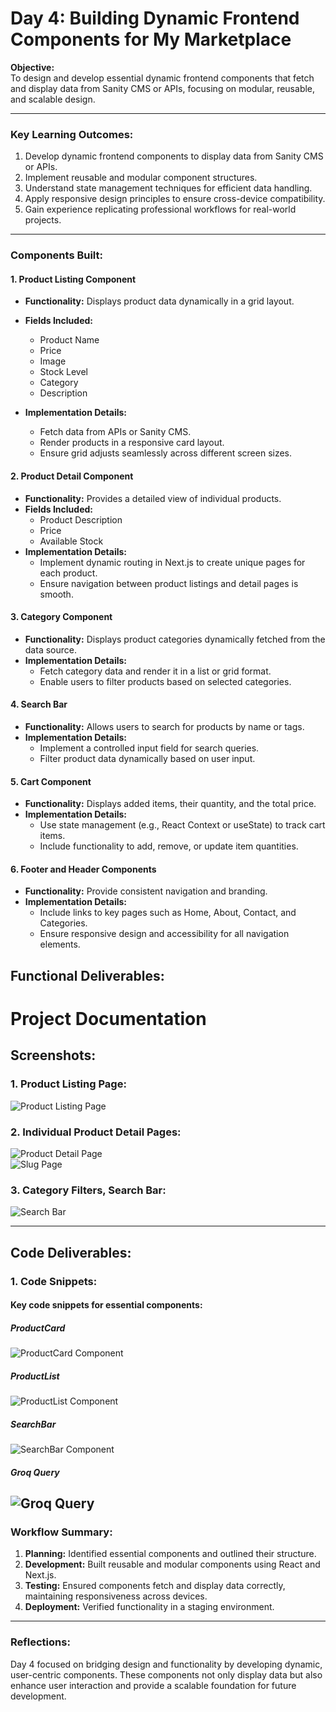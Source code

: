 # **Day 4: Building Dynamic Frontend Components for My Marketplace**

**Objective:**  
To design and develop essential dynamic frontend components that fetch and display data from Sanity CMS or APIs, focusing on modular, reusable, and scalable design.

---

### **Key Learning Outcomes:**
1. Develop dynamic frontend components to display data from Sanity CMS or APIs.
2. Implement reusable and modular component structures.
3. Understand state management techniques for efficient data handling.
4. Apply responsive design principles to ensure cross-device compatibility.
5. Gain experience replicating professional workflows for real-world projects.

---

### **Components Built:**

#### **1. Product Listing Component**
- **Functionality:** Displays product data dynamically in a grid layout.
- **Fields Included:**
  - Product Name
  - Price
  - Image
  - Stock Level
  - Category
  - Description

- **Implementation Details:**
  - Fetch data from APIs or Sanity CMS.
  - Render products in a responsive card layout.
  - Ensure grid adjusts seamlessly across different screen sizes.

#### **2. Product Detail Component**
- **Functionality:** Provides a detailed view of individual products.
- **Fields Included:**
  - Product Description
  - Price
  - Available Stock
- **Implementation Details:**
  - Implement dynamic routing in Next.js to create unique pages for each product.
  - Ensure navigation between product listings and detail pages is smooth.

#### **3. Category Component**
- **Functionality:** Displays product categories dynamically fetched from the data source.
- **Implementation Details:**
  - Fetch category data and render it in a list or grid format.
  - Enable users to filter products based on selected categories.

#### **4. Search Bar**
- **Functionality:** Allows users to search for products by name or tags.
- **Implementation Details:**
  - Implement a controlled input field for search queries.
  - Filter product data dynamically based on user input.

#### **5. Cart Component**
- **Functionality:** Displays added items, their quantity, and the total price.
- **Implementation Details:**
  - Use state management (e.g., React Context or useState) to track cart items.
  - Include functionality to add, remove, or update item quantities.

#### **6. Footer and Header Components**
- **Functionality:** Provide consistent navigation and branding.
- **Implementation Details:**
  - Include links to key pages such as Home, About, Contact, and Categories.
  - Ensure responsive design and accessibility for all navigation elements.

## **Functional Deliverables:**
# Project Documentation

## Screenshots:

### 1. Product Listing Page:
![Product Listing Page](grid.png)

### 2. Individual Product Detail Pages:
![Product Detail Page](product-detail.png)  
![Slug Page](slug.png)

### 3. Category Filters, Search Bar:
![Search Bar](search.png)

---

## Code Deliverables:

### 1. Code Snippets:

#### Key code snippets for essential components:

##### ProductCard
![ProductCard Component](product-card.png)

##### ProductList
![ProductList Component](product-page.png)

##### SearchBar
![SearchBar Component](search-bar.png)

##### Groq Query
 ![Groq Query ](query.png)
---

### **Workflow Summary:**
1. **Planning:** Identified essential components and outlined their structure.
2. **Development:** Built reusable and modular components using React and Next.js.
3. **Testing:** Ensured components fetch and display data correctly, maintaining responsiveness across devices.
4. **Deployment:** Verified functionality in a staging environment.

---

### **Reflections:**
Day 4 focused on bridging design and functionality by developing dynamic, user-centric components. These components not only display data but also enhance user interaction and provide a scalable foundation for future development.

